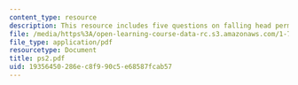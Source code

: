 ```yaml
---
content_type: resource
description: This resource includes five questions on falling head permeameter.
file: /media/https%3A/open-learning-course-data-rc.s3.amazonaws.com/1-72-groundwater-hydrology-fall-2005/19356450286ec8f990c5e68587fcab57_ps2.pdf
file_type: application/pdf
resourcetype: Document
title: ps2.pdf
uid: 19356450-286e-c8f9-90c5-e68587fcab57
---
```

